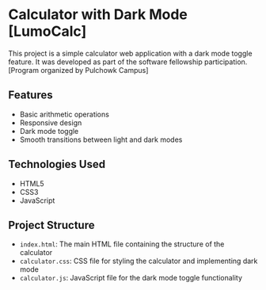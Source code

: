 # Calculator with Dark Mode [LumoCalc]

This project is a simple calculator web application with a dark mode toggle feature. It was developed as part of the software fellowship participation. [Program organized by Pulchowk Campus]

## Features

- Basic arithmetic operations
- Responsive design
- Dark mode toggle
- Smooth transitions between light and dark modes

## Technologies Used

- HTML5
- CSS3
- JavaScript

## Project Structure

- `index.html`: The main HTML file containing the structure of the calculator
- `calculator.css`: CSS file for styling the calculator and implementing dark mode
- `calculator.js`: JavaScript file for the dark mode toggle functionality


